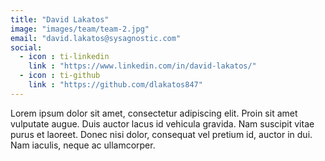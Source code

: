 ```yaml
---
title: "David Lakatos"
image: "images/team/team-2.jpg"
email: "david.lakatos@sysagnostic.com"
social:
  - icon : ti-linkedin
    link : "https://www.linkedin.com/in/david-lakatos/"
  - icon : ti-github
    link : "https://github.com/dlakatos847"
---
```


Lorem ipsum dolor sit amet, consectetur adipiscing elit. Proin sit amet vulputate augue. Duis auctor lacus id vehicula gravida. Nam suscipit vitae purus et laoreet.
Donec nisi dolor, consequat vel pretium id, auctor in dui. Nam iaculis, neque ac ullamcorper.